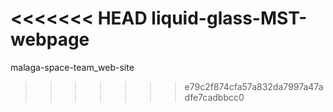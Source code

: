 <<<<<<< HEAD
liquid-glass-MST-webpage
=======
malaga-space-team_web-site
>>>>>>> e79c2f874cfa57a832da7997a47adfe7cadbbcc0
